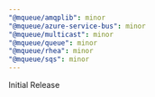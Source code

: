 ```yaml
---
"@mqueue/amqplib": minor
"@mqueue/azure-service-bus": minor
"@mqueue/multicast": minor
"@mqueue/queue": minor
"@mqueue/rhea": minor
"@mqueue/sqs": minor
---
```


Initial Release
